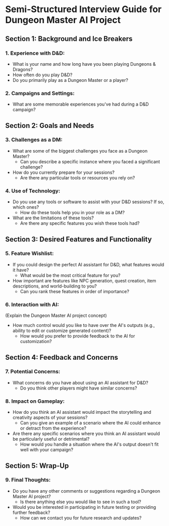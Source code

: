 # Semi-Structured Interview Guide for Dungeon Master AI Project

## Section 1: Background and Ice Breakers

### 1. Experience with D&D:
- What is your name and how long have you been playing Dungeons & Dragons?
- How often do you play D&D?
- Do you primarily play as a Dungeon Master or a player?

### 2. Campaigns and Settings:
- What are some memorable experiences you've had during a D&D campaign?

## Section 2: Goals and Needs

### 3. Challenges as a DM:
- What are some of the biggest challenges you face as a Dungeon Master?
  - Can you describe a specific instance where you faced a significant challenge?
- How do you currently prepare for your sessions?
  - Are there any particular tools or resources you rely on?

### 4. Use of Technology:
- Do you use any tools or software to assist with your D&D sessions? If so, which ones?
  - How do these tools help you in your role as a DM?
- What are the limitations of these tools?
  - Are there any specific features you wish these tools had?

## Section 3: Desired Features and Functionality

### 5. Feature Wishlist:
- If you could design the perfect AI assistant for D&D, what features would it have?
  - What would be the most critical feature for you?
- How important are features like NPC generation, quest creation, item descriptions, and world-building to you?
  - Can you rank these features in order of importance?

### 6. Interaction with AI:
(Explain the Dungeon Master AI project concept)
- How much control would you like to have over the AI's outputs (e.g., ability to edit or customize generated content)?
  - How would you prefer to provide feedback to the AI for customization?

## Section 4: Feedback and Concerns

### 7. Potential Concerns:
- What concerns do you have about using an AI assistant for D&D?
  - Do you think other players might have similar concerns?

### 8. Impact on Gameplay:
- How do you think an AI assistant would impact the storytelling and creativity aspects of your sessions?
  - Can you give an example of a scenario where the AI could enhance or detract from the experience?
- Are there any specific scenarios where you think an AI assistant would be particularly useful or detrimental?
  - How would you handle a situation where the AI's output doesn't fit well with your campaign?

## Section 5: Wrap-Up

### 9. Final Thoughts:
- Do you have any other comments or suggestions regarding a Dungeon Master AI project?
  - Is there anything else you would like to see in such a tool?
- Would you be interested in participating in future testing or providing further feedback?
  - How can we contact you for future research and updates?
